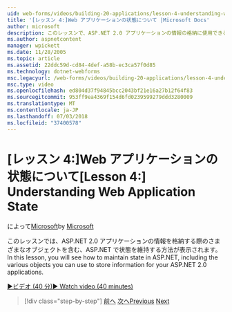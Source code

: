 ```yaml
---
uid: web-forms/videos/building-20-applications/lesson-4-understanding-web-application-state
title: '[レッスン 4:]Web アプリケーションの状態について |Microsoft Docs'
author: microsoft
description: このレッスンで、ASP.NET 2.0 アプリケーションの情報の格納に使用できるさまざまなオブジェクトを含む、ASP.NET で状態を維持する方法が表示されます.
ms.author: aspnetcontent
manager: wpickett
ms.date: 11/28/2005
ms.topic: article
ms.assetid: 22ddc59d-cd84-4def-a58b-ec3ca57f0d85
ms.technology: dotnet-webforms
msc.legacyurl: /web-forms/videos/building-20-applications/lesson-4-understanding-web-application-state
msc.type: video
ms.openlocfilehash: ed804d37f94845bcc2043bf21e16a27b12f64f83
ms.sourcegitcommit: 953ff9ea4369f154d6fd0239599279ddd3280009
ms.translationtype: MT
ms.contentlocale: ja-JP
ms.lasthandoff: 07/03/2018
ms.locfileid: "37400578"
---
```

<a name="lesson-4-understanding-web-application-state"></a><span data-ttu-id="eeea1-103">[レッスン 4:]Web アプリケーションの状態について</span><span class="sxs-lookup"><span data-stu-id="eeea1-103">[Lesson 4:] Understanding Web Application State</span></span>
====================
<span data-ttu-id="eeea1-104">によって[Microsoft](https://github.com/microsoft)</span><span class="sxs-lookup"><span data-stu-id="eeea1-104">by [Microsoft](https://github.com/microsoft)</span></span>

<span data-ttu-id="eeea1-105">このレッスンでは、ASP.NET 2.0 アプリケーションの情報を格納する際のさまざまなオブジェクトを含む、ASP.NET で状態を維持する方法が表示されます。</span><span class="sxs-lookup"><span data-stu-id="eeea1-105">In this lesson, you will see how to maintain state in ASP.NET, including the various objects you can use to store information for your ASP.NET 2.0 applications.</span></span>

[<span data-ttu-id="eeea1-106">&#9654;ビデオ (40 分)</span><span class="sxs-lookup"><span data-stu-id="eeea1-106">&#9654; Watch video (40 minutes)</span></span>](https://channel9.msdn.com/Blogs/ASP-NET-Site-Videos/lesson-4-understanding-web-application-state)

> [!div class="step-by-step"]
> <span data-ttu-id="eeea1-107">[前へ](lesson-3-understanding-more-about-events-and-postback.md)
> [次へ](lesson-5-debugging-and-tracing-your-website.md)</span><span class="sxs-lookup"><span data-stu-id="eeea1-107">[Previous](lesson-3-understanding-more-about-events-and-postback.md)
[Next](lesson-5-debugging-and-tracing-your-website.md)</span></span>

